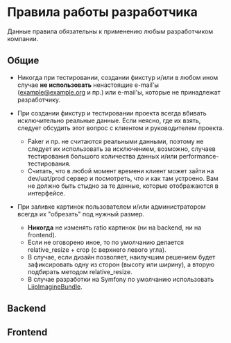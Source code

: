# Правила работы разработчика

Данные правила обязательны к применению любым разработчиком компании.

## Общие

* Никогда при тестировании, создании фикстур и/или в любом ином случае **не использовать** ненастоящие e-mail'ы (example@example.org и пр.) или e-mail'ы, которые не принадлежат разработчику.

* При создании фикстур и тестировании проекта всегда вбивать исключительно реальные данные. Если неясно, где их взять, следует обсудить этот вопрос с клиентом и руководителем проекта.
  * Faker и пр. не считаются реальными данными, поэтому не следует их использовать за исключением, возможно, случаев тестирования большого количества данных и/или performance-тестирования.
  * Считать, что в любой момент времени клиент может зайти на dev/uat/prod сервер и посмотреть, что и как там устроено. Вам не должно быть стыдно за те данные, которые отображаются в интерфейсе.

* При заливке картинок пользователем и/или администратором всегда их "обрезать" под нужный размер.
  * **Никогда** не изменять ratio картинок (ни на backend, ни на frontend).
  * Если не оговорено иное, то по умолчанию делается relative_resize + crop (с верхнего левого угла).
  * В случае, если дизайн позволяет, наилучшим решением будет зафиксировать одну из сторон (высоту или ширину), а вторую подбирать методом relative_resize.
  * В случае разработки на Symfony по умолчанию использовать [LiipImagineBundle](https://symfony.com/doc/2.0/bundles/LiipImagineBundle/index.html).

## Backend


## Frontend
